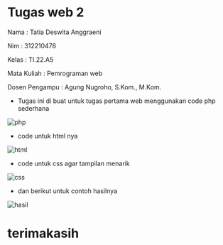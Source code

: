 
# Tugas web 2

Nama : Tatia Deswita Anggraeni

Nim : 312210478

Kelas : TI.22.A5

Mata Kuliah : Pemrograman web

Dosen Pengampu : Agung Nugroho, S.Kom., M.Kom.

- Tugas ini di buat untuk tugas pertama web menggunakan code php sederhana

![php](https://github.com/IdrisSyahrudin/Lab2Web/assets/129921422/efa727ad-b2db-4b4c-a31e-35f9f033e7ef)

- code untuk html nya

![html](https://github.com/IdrisSyahrudin/Lab2Web/assets/129921422/cf0405ed-f832-4c69-acc6-6d43fad84f1c)

- code untuk css agar tampilan menarik

![css](https://github.com/IdrisSyahrudin/Lab2Web/assets/129921422/8a7b3616-fc4a-499d-8253-6c7f0ec2637c)

- dan berikut untuk contoh hasilnya

![hasil](https://github.com/IdrisSyahrudin/Lab2Web/assets/129921422/2315469e-da10-4012-80d7-5e8e52791ad2)

# terimakasih
